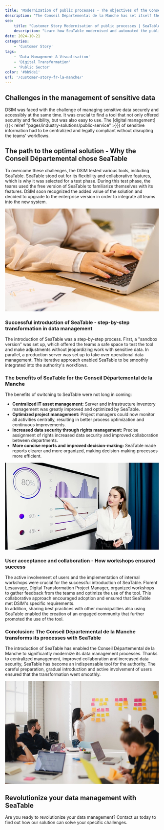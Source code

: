 ```yaml
---
title: 'Modernization of public processes - The objectives of the Conseil Départemental de la Manche'
description: "The Conseil Départemental de la Manche has set itself the goal of optimizing the management and modernization of its authority's data processes. To meet the growing demands, the Directorate of Information Systems and Modernization (DSIM) worked to find more efficient solutions for data management. Excel spreadsheets were previously a central tool, but the increasing restrictions on centralization and the management of access rights made a new solution necessary."
seo:
    title: "Customer Story Modernisation of public processes | SeaTable"
    description: "Learn how SeaTable modernised and automated the public processes of the Conseil Départemental de la Manche in France."
date: 2024-10-21
categories:
    - 'Customer Story'
tags:
    - 'Data Management & Visualisation'
    - 'Digital Transformation'
    - 'Public Sector'
color: '#bb9de1'
url: '/customer-story-fr-la-manche/'
---
```


## Challenges in the management of sensitive data

DSIM was faced with the challenge of managing sensitive data securely and accessibly at the same time. It was crucial to find a tool that not only offered security and flexibility, but was also easy to use. The [digital management]({{< relref "pages/industry-solutions/public-service" >}}) of sensitive information had to be centralized and legally compliant without disrupting the teams' workflows.

## The path to the optimal solution - Why the Conseil Départemental chose SeaTable

To overcome these challenges, the DSIM tested various tools, including SeaTable. SeaTable stood out for its flexibility and collaborative features, which is why it was selected for a test phase. During this test phase, the teams used the free version of SeaTable to familiarize themselves with its features. DSIM soon recognized the added value of the solution and decided to upgrade to the enterprise version in order to integrate all teams into the new system.

![Modernising public processes through digitalisation](pexels-anthonyshkraba-production-8374293.jpg)

### Successful introduction of SeaTable - step-by-step transformation in data management

The introduction of SeaTable was a step-by-step process. First, a "sandbox version" was set up, which offered the teams a safe space to test the tool and make adjustments without jeopardizing work with sensitive data. In parallel, a production server was set up to take over operational data management. This iterative approach enabled SeaTable to be smoothly integrated into the authority's workflows.

### The benefits of SeaTable for the Conseil Départemental de la Manche

The benefits of switching to SeaTable were not long in coming:

- **Centralized IT asset management:** Server and infrastructure inventory management was greatly improved and optimized by SeaTable.
- **Optimized project management:** Project managers could now monitor all activities centrally, resulting in better process optimization and continuous improvements.
- **Increased data security through rights management:** Precise assignment of rights increased data security and improved collaboration between departments.
- **More concise reports and improved decision-making:** SeaTable made reports clearer and more organized, making decision-making processes more efficient.

![Increase in work processes through evaluation options](pexels-artempodrez-5716042.jpg)

### User acceptance and collaboration - How workshops ensured success

The active involvement of users and the implementation of internal workshops were crucial for the successful introduction of SeaTable. Florent Lesauvage, Digital Transformation Project Manager, organized workshops to gather feedback from the teams and optimize the use of the tool. This collaborative approach encouraged adoption and ensured that SeaTable met DSIM's specific requirements.  
In addition, sharing best practices with other municipalities also using SeaTable enabled the creation of an engaged community that further promoted the use of the tool.

### Conclusion: The Conseil Départemental de la Manche transforms its processes with SeaTable

The introduction of SeaTable has enabled the Conseil Départemental de la Manche to significantly modernize its data management processes. Thanks to centralized management, improved collaboration and increased data security, SeaTable has become an indispensable tool for the authority. The careful preparation, gradual introduction and active involvement of users ensured that the transformation went smoothly.

![Improved cooperation between public authorities](jason-goodman-Oalh2MojUuk-unsplash.jpg)

## Revolutionize your data management with SeaTable

Are you ready to revolutionize your data management? Contact us today to find out how our solution can solve your specific challenges.
